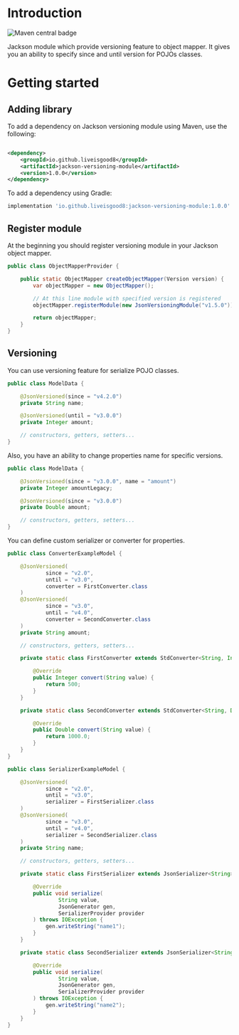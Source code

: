 Introduction
================================================
![Maven central badge](https://img.shields.io/maven-central/v/io.github.liveisgood8/jackson-versioning-module)

Jackson module which provide versioning feature to object mapper. It gives you an ability to specify since and until
version for POJOs classes.

Getting started
================================================

## Adding library

To add a dependency on Jackson versioning module using Maven, use the following:

```xml

<dependency>
    <groupId>io.github.liveisgood8</groupId>
    <artifactId>jackson-versioning-module</artifactId>
    <version>1.0.0</version>
</dependency>
```

To add a dependency using Gradle:

```groovy
implementation 'io.github.liveisgood8:jackson-versioning-module:1.0.0'
```

## Register module

At the beginning you should register versioning module in your Jackson object mapper.

```java
public class ObjectMapperProvider {

    public static ObjectMapper createObjectMapper(Version version) {
        var objectMapper = new ObjectMapper();

        // At this line module with specified version is registered
        objectMapper.registerModule(new JsonVersioningModule("v1.5.0"));

        return objectMapper;
    }
}
```

## Versioning

You can use versioning feature for serialize POJO classes.

```java
public class ModelData {

    @JsonVersioned(since = "v4.2.0")
    private String name;

    @JsonVersioned(until = "v3.0.0")
    private Integer amount;

    // constructors, getters, setters...
}
```

Also, you have an ability to change properties name for specific versions.

```java
public class ModelData {

    @JsonVersioned(since = "v3.0.0", name = "amount")
    private Integer amountLegacy;

    @JsonVersioned(since = "v3.0.0")
    private Double amount;

    // constructors, getters, setters...
}
```

You can define custom serializer or converter for properties.

```java
public class ConverterExampleModel {

    @JsonVersioned(
            since = "v2.0",
            until = "v3.0",
            converter = FirstConverter.class
    )
    @JsonVersioned(
            since = "v3.0",
            until = "v4.0",
            converter = SecondConverter.class
    )
    private String amount;

    // constructors, getters, setters...

    private static class FirstConverter extends StdConverter<String, Integer> {

        @Override
        public Integer convert(String value) {
            return 500;
        }
    }

    private static class SecondConverter extends StdConverter<String, Double> {

        @Override
        public Double convert(String value) {
            return 1000.0;
        }
    }
}

public class SerializerExampleModel {

    @JsonVersioned(
            since = "v2.0",
            until = "v3.0",
            serializer = FirstSerializer.class
    )
    @JsonVersioned(
            since = "v3.0",
            until = "v4.0",
            serializer = SecondSerializer.class
    )
    private String name;

    // constructors, getters, setters...

    private static class FirstSerializer extends JsonSerializer<String> {

        @Override
        public void serialize(
                String value,
                JsonGenerator gen,
                SerializerProvider provider
        ) throws IOException {
            gen.writeString("name1");
        }
    }

    private static class SecondSerializer extends JsonSerializer<String> {

        @Override
        public void serialize(
                String value,
                JsonGenerator gen,
                SerializerProvider provider
        ) throws IOException {
            gen.writeString("name2");
        }
    }
}
```